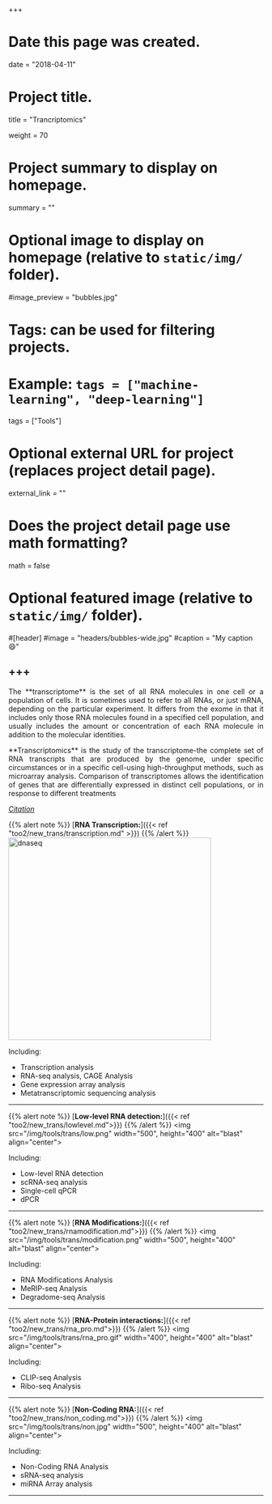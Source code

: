 +++
# Date this page was created.
date = "2018-04-11"

# Project title.
title = "Trancriptomics"

weight = 70
# Project summary to display on homepage.
summary = ""

# Optional image to display on homepage (relative to `static/img/` folder).
#image_preview = "bubbles.jpg"

# Tags: can be used for filtering projects.
# Example: `tags = ["machine-learning", "deep-learning"]`
tags = ["Tools"]

# Optional external URL for project (replaces project detail page).
external_link = ""

# Does the project detail page use math formatting?
math = false

# Optional featured image (relative to `static/img/` folder).
#[header]
#image = "headers/bubbles-wide.jpg"
#caption = "My caption :smile:"


+++
---

<p align="justify">The **transcriptome** is the set of all RNA molecules in one cell or a population of cells. It is sometimes used to refer to all RNAs, or just mRNA, depending on the particular experiment. It differs from the exome in that it includes only those RNA molecules found in a specified cell population, and usually includes the amount or concentration of each RNA molecule in addition to the molecular identities.

<p align="justify">**Transcriptomics** is the study of the transcriptome-the complete set of RNA transcripts that are produced by the genome, under specific circumstances or in a specific cell-using high-throughput methods, such as microarray analysis. Comparison of transcriptomes allows the identification of genes that are differentially expressed in distinct cell populations, or in response to different treatments


[*Citation*](https://en.wikipedia.org/wiki/Transcriptome)

{{% alert note %}}
[**RNA Transcription:**]({{< ref "too2/new_trans/transcription.md" >}})
{{% /alert %}}
<img src="/img/tools/trans/rna_tran.png" width="400" height="400" alt="dnaseq" align="center">
<p align="justify">Including:

* Transcription analysis
* RNA-seq analysis, CAGE Analysis
* Gene expression array analysis
* Metatranscriptomic sequencing analysis

---

{{% alert note %}}
[**Low-level RNA detection:**]({{< ref "too2/new_trans/lowlevel.md">}})
{{% /alert %}}
<img src="/img/tools/trans/low.png" width="500", height="400" alt="blast" align="center">
<p align="justify">Including: 

* Low-level RNA detection
* scRNA-seq analysis
* Single-cell qPCR
* dPCR


---

{{% alert note %}}
[**RNA Modifications:**]({{< ref "too2/new_trans/rnamodification.md">}})
{{% /alert %}}
<img src="/img/tools/trans/modification.png" width="500", height="400" alt="blast" align="center">
<p align="justify">Including: 

* RNA Modifications Analysis
* MeRIP-seq Analysis
* Degradome-seq Analysis


---

{{% alert note %}}
[**RNA-Protein interactions:**]({{< ref "too2/new_trans/rna_pro.md">}})
{{% /alert %}}
<img src="/img/tools/trans/rna_pro.gif" width="400", height="400" alt="blast" align="center">
<p align="justify">Including: 

* CLIP-seq Analysis
* Ribo-seq Analysis


---

{{% alert note %}}
[**Non-Coding RNA:**]({{< ref "too2/new_trans/non_coding.md">}})
{{% /alert %}}
<img src="/img/tools/trans/non.jpg" width="500", height="400" alt="blast" align="center">
<p align="justify">Including: 

* Non-Coding RNA Analysis
* sRNA-seq analysis
* miRNA Array analysis


---
